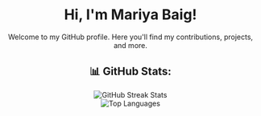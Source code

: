 <div align="center">
  <h1>Hi, I'm Mariya Baig!</h1>
  <p>Welcome to my GitHub profile. Here you'll find my contributions, projects, and more.</p>
  <h2>📊 GitHub Stats:</h2>
  <p>
    <img src="https://github-readme-streak-stats.herokuapp.com/?user=mariya-bluecore&theme=rose&hide_border=true" alt="GitHub Streak Stats" />
    <br />
    <img src="https://github-readme-stats.vercel.app/api/top-langs/?username=mariya-bluecore&theme=rose&hide_border=true&include_all_commits=true&count_private=true&layout=compact" alt="Top Languages" />
  </p>
</div>
